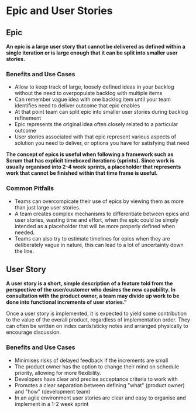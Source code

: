 # Epic and User Stories

## Epic

**An epic is a large user story that cannot be delivered as defined within a single iteration or is large enough that it can be split into smaller user stories.**


### Benefits and Use Cases

- Allow to keep track of large, loosely defined ideas in your backlog without the need to overpopulate backlog with multiple items
- Can remember vague idea with one backlog item until your team identifies need to deliver outcome that epic enables
- At that point team can split epic into smaller user stories during backlog refinement
- Epic represents the original idea often closely related to a particular outcome
- User stories associated with that epic represent various aspects of solution you need to deliver, or options you have for satisfying that need

**The concept of epics is useful when following a framework such as Scrum that has explicit timeboxed iterations (sprints). Since work is usually organised into 2-4 week sprints, a placeholder that represents work that cannot be finished within that time frame is useful.**

### Common Pitfalls

- Teams can overcompicate their use of epics by viewing them as more than just large user stories.
- A team creates complex mechanisms to differentiate between epics and user stories, wasting time and effort, when the epic could be simply intended as a placeholder that will be more properly defined when needed.
- Teams can also try to estimate timelines for epics when they are deliberately vague in nature, this can lead to a lot of uncertainty down the line.


## User Story

**A user story is a short, simple description of a feature told from the perspective of the user/customer who desires the new capability. In consultation with the product owner, a team may divide up work to be done into functional increments of user stories."**

Once a user story is implemented, it is expected to yield some contribution to the value of the overall product, regardless of implementation order. They can often be written on index cards/sticky notes and arranged physically to encourage discussion.

### Benefits and Use Cases

- Minimises risks of delayed feedback if the increments are small
- The product owner has the option to change their mind on schedule priority, allowing for more flexibility.
- Developers have clear and precise acceptance criteria to work with
- Promotes a clear separation between defining "what" (product owner) and "how" (development team)
- In an agile environment user stories are clear and easy to organise and implement in a 1-2 week sprint
